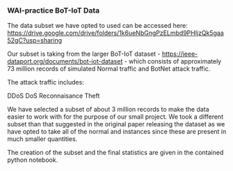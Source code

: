 ### WAI-practice BoT-IoT Data

The data subset we have opted to used can be accessed here: https://drive.google.com/drive/folders/1k6ueNbGngPzELmbd9PHljzQk5gaa52gC?usp=sharing

Our subset is taking from the larger BoT-IoT dataset - https://ieee-dataport.org/documents/bot-iot-dataset - which consists of approximately 73 million records of simulated Normal traffic and BotNet attack traffic.

The attack traffic includes:

DDoS
DoS
Reconnaisance
Theft

We have selected a subset of about 3 million records to make the data easier to work with for the purpose of our small project. We took a different subset than that suggested in the original paper releasing the dataset
as we have opted to take all of the normal and instances since these are present in much smaller quantities.

The creation of the subset and the final statistics are given in the contained python notebook.
